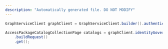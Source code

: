 ```yaml
---
description: "Automatically generated file. DO NOT MODIFY"
---
```

<!-- markdownlint-disable MD041 -->

```java
GraphServiceClient graphClient = GraphServiceClient.builder().authenticationProvider( authProvider ).buildClient();

AccessPackageCatalogCollectionPage catalogs = graphClient.identityGovernance().entitlementManagement().catalogs()
    .buildRequest()
    .get();
```
